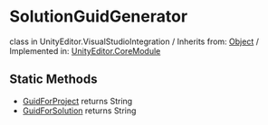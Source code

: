 # SolutionGuidGenerator
class in UnityEditor.VisualStudioIntegration
 / Inherits from: <a href="https://docs.unity3d.com/6000.0/Documentation/ScriptReference/Object.html">Object</a> / Implemented in: <a href="https://docs.unity3d.com/6000.0/Documentation/ScriptReference/UnityEditor.CoreModule.html">UnityEditor.CoreModule</a>

## Static Methods
- <a href="https://docs.unity3d.com/6000.0/Documentation/ScriptReference/SolutionGuidGenerator.GuidForProject.html">GuidForProject</a> returns String
- <a href="https://docs.unity3d.com/6000.0/Documentation/ScriptReference/SolutionGuidGenerator.GuidForSolution.html">GuidForSolution</a> returns String
